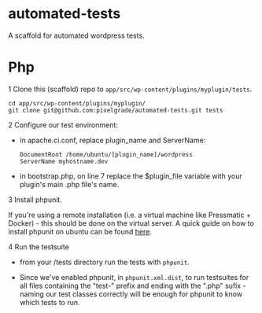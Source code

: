 # automated-tests
A scaffold for automated wordpress tests.

# Php

1 Clone this (scaffold) repo to `app/src/wp-content/plugins/myplugin/tests`.

```
cd app/src/wp-content/plugins/myplugin/
git clone git@github.com:pixelgrade/automated-tests.git tests
```

2 Configure our test environment:

- in apache.ci.conf, replace plugin_name and ServerName:

  ```
  DocumentRoot /home/ubuntu/[plugin_name]/wordpress
  ServerName myhostname.dev
  ```
  
- in bootstrap.php, on line 7 replace the $plugin_file variable with your plugin's main .php file's name.

3 Install phpunit. 

If you're using a remote installation (i.e. a virtual machine like Pressmatic + Docker) - this should be done on the virtual server. A quick guide on how to install phpunit on ubuntu can be found [here](https://github.com/sebastianbergmann/phpunit#installation).

4 Run the testsuite

- from your /tests directory run the tests with `phpunit`. 

* Since we've enabled phpunit, in `phpunit.xml.dist`, to run testsuites for all files containing the "test-" prefix and ending with the ".php" sufix - naming our test classes correctly will be enough for phpunit to know which tests to run.

